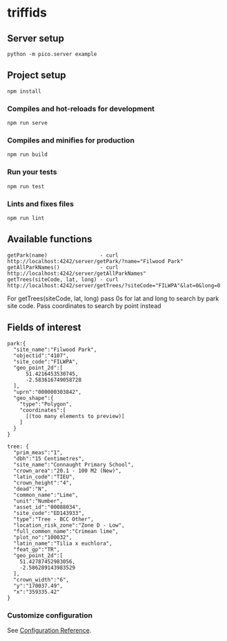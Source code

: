 # triffids

## Server setup
```
python -m pico.server example
```

## Project setup
```
npm install
```

### Compiles and hot-reloads for development
```
npm run serve
```

### Compiles and minifies for production
```
npm run build
```

### Run your tests
```
npm run test
```

### Lints and fixes files
```
npm run lint
```

## Available functions
```
getPark(name)                 - curl http://localhost:4242/server/getPark/?name="Filwood Park"
getAllParkNames()             - curl http://localhost:4242/server/getAllParkNames"
getTrees(siteCode, lat, long) - curl http://localhost:4242/server/getTrees/?siteCode="FILWPA"&lat=0&long=0
```

For getTrees(siteCode, lat, long) pass 0s for lat and long to search by park site code. Pass coordinates to search by point instead

## Fields of interest

```
park:{
  "site_name":"Filwood Park",
  "objectid":"4107",
  "site_code":"FILWPA",
  "geo_point_2d":[
      51.4216453530745,
      -2.583616749058728
  ],
  "uprn":"000000303842",
  "geo_shape":{
    "type":"Polygon",
    "coordinates":[
      [(too many elements to preview)]
    ]
  }
}

tree: {
  "prim_meas":"1",
  "dbh":"15 Centimetres",
  "site_name":"Connaught Primary School",
  "crown_area":"20.1 - 100 M2 (New)",
  "latin_code":"TIEU",
  "crown_height":"4",
  "dead":"N",
  "common_name":"Lime",
  "unit":"Number",
  "asset_id":"00088034",
  "site_code":"ED143933",
  "type":"Tree - BCC Other",
  "location_risk_zone":"Zone D - Low",
  "full_common_name":"Crimean lime",
  "plot_no":"100032",
  "latin_name":"Tilia x euchlora",
  "feat_gp":"TR",
  "geo_point_2d":[
    51.42787452983056,
    -2.586289143983529
  ],
  "crown_width":"6",
  "y":"170037.49",
  "x":"359335.42"
}
```

### Customize configuration
See [Configuration Reference](https://cli.vuejs.org/config/).
